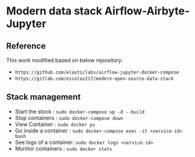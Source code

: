 # Modern data stack Airflow-Airbyte-Jupyter


## Reference
This work modified based on below repository:
* `https://github.com/elasticlabs/airflow-jupyter-docker-compose`
* `https://gitlab.com/nicolas217/modern-open-source-data-stack`


## Stack management
* Start the stock : `sudo docker-compose up -d --build`
* Stop containers : `sudo docker-compose down`
* View Container : `sudo docker ps`
* Go inside a container : `sudo docker-compose exec -it <service-id> bash`
* See logs of a container: `sudo docker logs <service-id>`
* Monitor containers : `sudo docker stats`